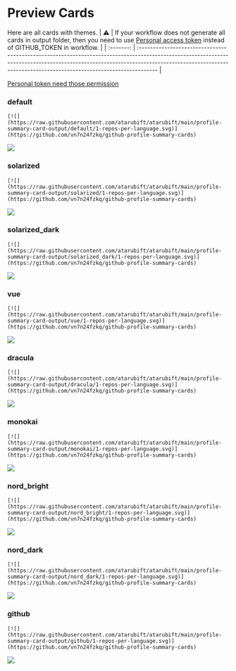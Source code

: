 
# Preview Cards

Here are all cards with themes.
| :warning: | If your workflow does not generate all cards in output folder, then you need to use [Personal access token](https://docs.github.com/en/actions/configuring-and-managing-workflows/creating-and-storing-encrypted-secrets) instead of GITHUB_TOKEN in workflow. |
| :-------: | :------------------------------------------------------------------------------------------------------------------------------------------------------------------------------------------------------------------------------------------------ |

[Personal token need those permission](https://github.com/vn7n24fzkq/github-profile-summary-cards/wiki/Personal-access-token-permissions)


### default


```
[![](https://raw.githubusercontent.com/atarubift/atarubift/main/profile-summary-card-output/default/1-repos-per-language.svg)](https://github.com/vn7n24fzkq/github-profile-summary-cards)
```
![](https://raw.githubusercontent.com/atarubift/atarubift/main/profile-summary-card-output/default/1-repos-per-language.svg)


### solarized


```
[![](https://raw.githubusercontent.com/atarubift/atarubift/main/profile-summary-card-output/solarized/1-repos-per-language.svg)](https://github.com/vn7n24fzkq/github-profile-summary-cards)
```
![](https://raw.githubusercontent.com/atarubift/atarubift/main/profile-summary-card-output/solarized/1-repos-per-language.svg)


### solarized_dark


```
[![](https://raw.githubusercontent.com/atarubift/atarubift/main/profile-summary-card-output/solarized_dark/1-repos-per-language.svg)](https://github.com/vn7n24fzkq/github-profile-summary-cards)
```
![](https://raw.githubusercontent.com/atarubift/atarubift/main/profile-summary-card-output/solarized_dark/1-repos-per-language.svg)


### vue


```
[![](https://raw.githubusercontent.com/atarubift/atarubift/main/profile-summary-card-output/vue/1-repos-per-language.svg)](https://github.com/vn7n24fzkq/github-profile-summary-cards)
```
![](https://raw.githubusercontent.com/atarubift/atarubift/main/profile-summary-card-output/vue/1-repos-per-language.svg)


### dracula


```
[![](https://raw.githubusercontent.com/atarubift/atarubift/main/profile-summary-card-output/dracula/1-repos-per-language.svg)](https://github.com/vn7n24fzkq/github-profile-summary-cards)
```
![](https://raw.githubusercontent.com/atarubift/atarubift/main/profile-summary-card-output/dracula/1-repos-per-language.svg)


### monokai


```
[![](https://raw.githubusercontent.com/atarubift/atarubift/main/profile-summary-card-output/monokai/1-repos-per-language.svg)](https://github.com/vn7n24fzkq/github-profile-summary-cards)
```
![](https://raw.githubusercontent.com/atarubift/atarubift/main/profile-summary-card-output/monokai/1-repos-per-language.svg)


### nord_bright


```
[![](https://raw.githubusercontent.com/atarubift/atarubift/main/profile-summary-card-output/nord_bright/1-repos-per-language.svg)](https://github.com/vn7n24fzkq/github-profile-summary-cards)
```
![](https://raw.githubusercontent.com/atarubift/atarubift/main/profile-summary-card-output/nord_bright/1-repos-per-language.svg)


### nord_dark


```
[![](https://raw.githubusercontent.com/atarubift/atarubift/main/profile-summary-card-output/nord_dark/1-repos-per-language.svg)](https://github.com/vn7n24fzkq/github-profile-summary-cards)
```
![](https://raw.githubusercontent.com/atarubift/atarubift/main/profile-summary-card-output/nord_dark/1-repos-per-language.svg)


### github


```
[![](https://raw.githubusercontent.com/atarubift/atarubift/main/profile-summary-card-output/github/1-repos-per-language.svg)](https://github.com/vn7n24fzkq/github-profile-summary-cards)
```
![](https://raw.githubusercontent.com/atarubift/atarubift/main/profile-summary-card-output/github/1-repos-per-language.svg)

